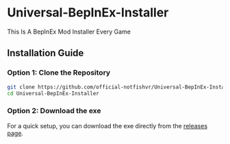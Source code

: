 # Universal-BepInEx-Installer
This Is A BepInEx Mod Installer Every Game


## Installation Guide

### Option 1: Clone the Repository

```bash
git clone https://github.com/official-notfishvr/Universal-BepInEx-Installer.git
cd Universal-BepInEx-Installer
```

### Option 2: Download the exe

For a quick setup, you can download the exe directly from the [releases page](https://github.com/official-notfishvr/Universal-BepInEx-Installer/releases/download/releases/Universal-BepInEx-Installer.exe).
